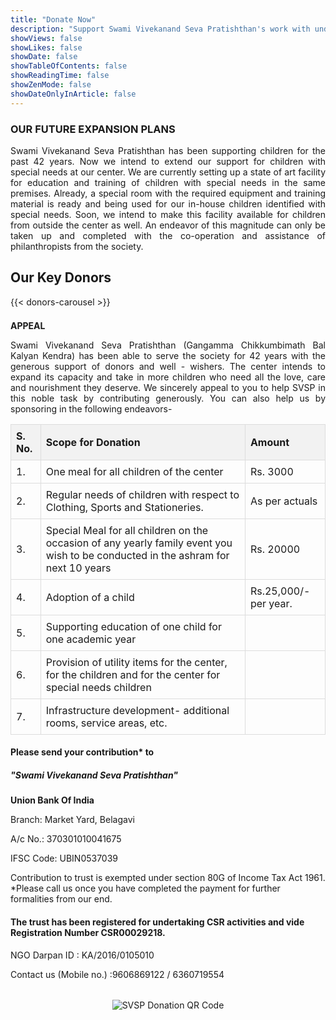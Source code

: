 ```yaml
---
title: "Donate Now"
description: "Support Swami Vivekanand Seva Pratishthan's work with underprivileged children and women. Your donation makes a difference."
showViews: false
showLikes: false
showDate: false
showTableOfContents: false
showReadingTime: false
showZenMode: false
showDateOnlyInArticle: false
---
```

### OUR FUTURE EXPANSION PLANS

<p style="text-align: justify;">Swami Vivekanand Seva Pratishthan has been supporting children for the past 42 years. Now we intend to extend our support for children with special needs at our center. We are currently setting up a state of art facility for education and training of children with special needs in the same premises. Already, a special room with the required equipment and training material is ready and being used for our in-house children identified with special needs. Soon, we intend to make this facility available for children from outside the center as well. An endeavor of this magnitude can only be taken up and completed with the co-operation and assistance of philanthropists from the society.</p>

## Our Key Donors  
{{< donors-carousel >}}

<h4 style="margin-top:1.5em; margin-bottom: 1em;">APPEAL</h4>

<p style="text-align: justify;">Swami Vivekanand Seva Pratishthan (Gangamma Chikkumbimath Bal Kalyan Kendra) has been able to serve the society for 42 years with the generous support of donors and well - wishers. The center intends to expand its capacity and take in more children who need all the love, care and nourishment they deserve. We sincerely appeal to you to help SVSP in this noble task by contributing generously. You can also help us by sponsoring in the following endeavors-</p>

<table style="width: 100%; border-collapse: collapse; margin-bottom: 1rem;">
    <thead>
        <tr style="background-color: #f2f2f2;">
            <th style="padding: 8px; border: 1px solid #ddd; text-align: left;">S. No.</th>
            <th style="padding: 8px; border: 1px solid #ddd; text-align: left;">Scope for Donation</th>
            <th style="padding: 8px; border: 1px solid #ddd; text-align: left;">Amount</th>
        </tr>
    </thead>
    <tbody>
        <tr>
            <td style="padding: 8px; border: 1px solid #ddd; text-align: left;">1.</td>
            <td style="padding: 8px; border: 1px solid #ddd; text-align: left;">One meal for all children of the center</td>
            <td style="padding: 8px; border: 1px solid #ddd; text-align: left;">Rs. 3000</td>
        </tr>
        <tr>
            <td style="padding: 8px; border: 1px solid #ddd; text-align: left;">2.</td>
            <td style="padding: 8px; border: 1px solid #ddd; text-align: left;">Regular needs of children with respect to Clothing, Sports and Stationeries.</td>
            <td style="padding: 8px; border: 1px solid #ddd; text-align: left;">As per actuals</td>
        </tr>
        <tr>
            <td style="padding: 8px; border: 1px solid #ddd; text-align: left;">3.</td>
            <td style="padding: 8px; border: 1px solid #ddd; text-align: left;">Special Meal for all children on the occasion of any yearly family event you wish to be conducted in the ashram for next 10 years</td>
            <td style="padding: 8px; border: 1px solid #ddd; text-align: left;">Rs. 20000</td>
        </tr>
        <tr>
            <td style="padding: 8px; border: 1px solid #ddd; text-align: left;">4.</td>
            <td style="padding: 8px; border: 1px solid #ddd; text-align: left;">Adoption of a child</td>
            <td style="padding: 8px; border: 1px solid #ddd; text-align: left;">Rs.25,000/-per year.</td>
        </tr>
        <tr>
            <td style="padding: 8px; border: 1px solid #ddd; text-align: left;">5.</td>
            <td style="padding: 8px; border: 1px solid #ddd; text-align: left;">Supporting education of one child for one academic year</td>
            <td style="padding: 8px; border: 1px solid #ddd; text-align: left;"></td>
        </tr>
        <tr>
            <td style="padding: 8px; border: 1px solid #ddd; text-align: left;">6.</td>
            <td style="padding: 8px; border: 1px solid #ddd; text-align: left;">Provision of utility items for the center, for the children and for the center for special needs children</td>
            <td style="padding: 8px; border: 1px solid #ddd; text-align: left;"></td>
        </tr>
         <tr>
            <td style="padding: 8px; border: 1px solid #ddd; text-align: left;">7.</td>
            <td style="padding: 8px; border: 1px solid #ddd; text-align: left;">Infrastructure development- additional rooms, service areas, etc.</td>
            <td style="padding: 8px; border: 1px solid #ddd; text-align: left;"></td>
        </tr>
    </tbody>
</table>

#### Please send your contribution* to

##### "Swami Vivekanand Seva Pratishthan"
<p><b> Union Bank Of India </b></p>
<p>Branch: Market Yard, Belagavi</p>
<p>A/c No.: 370301010041675</p>
<p>IFSC Code: UBIN0537039</p>
<p>Contribution to trust is exempted under section 80G of Income Tax Act 1961. *Please call us once you have completed the payment for further formalities from our end.</p>

#### The trust has been registered for undertaking CSR activities and vide Registration Number CSR00029218.
<p>NGO Darpan ID : KA/2016/0105010</p>
<p>Contact us (Mobile no.) :9606869122 / 6360719554</p>
<div style="text-align: center; margin-top: 2rem;">
   <img src="/img/payment-qr.webp" alt="SVSP Donation QR Code">
</div>